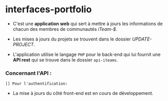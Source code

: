 # interfaces-portfolio

- C'est une **application web** qui sert à mettre à jours les informations de chacun des membres de communautés *iTeam-$*.

- Les mises à jours du projets se trouvent dans le dossier *UPDATE-PROJECT*.

- L'application utilise le langage `PHP` pour le back-end qui lui fournit une **API rest** qui se trouve dans le dossier `api-iteams`.
 
 ### Concernant l'API :
    [] Pour l'authentification:


- La mise à jours du côté front-end est en cours de développement. 
